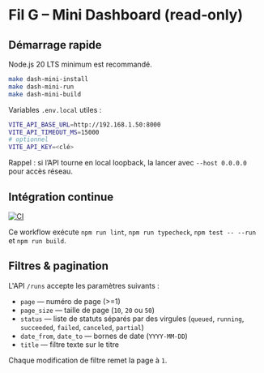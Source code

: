 # Fil G – Mini Dashboard (read‑only)

## Démarrage rapide

Node.js 20 LTS minimum est recommandé.

```bash
make dash-mini-install
make dash-mini-run
make dash-mini-build
```

Variables `.env.local` utiles :

```bash
VITE_API_BASE_URL=http://192.168.1.50:8000
VITE_API_TIMEOUT_MS=15000
# optionnel
VITE_API_KEY=<clé>
```

Rappel : si l’API tourne en local loopback, la lancer avec `--host 0.0.0.0` pour accès réseau.

## Intégration continue

[![CI](https://github.com/OWNER/REPO/actions/workflows/ci.yml/badge.svg)](https://github.com/OWNER/REPO/actions/workflows/ci.yml)

Ce workflow exécute `npm run lint`, `npm run typecheck`, `npm test -- --run` et `npm run build`.

## Filtres & pagination

L'API `/runs` accepte les paramètres suivants :

- `page` — numéro de page (>=1)
- `page_size` — taille de page (`10`, `20` ou `50`)
- `status` — liste de statuts séparés par des virgules (`queued`, `running`, `succeeded`, `failed`, `canceled`, `partial`)
- `date_from`, `date_to` — bornes de date (`YYYY-MM-DD`)
- `title` — filtre texte sur le titre

Chaque modification de filtre remet la page à `1`.
